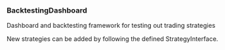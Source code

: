 ### BacktestingDashboard
Dashboard and backtesting framework for testing out trading strategies

New strategies can be added by following the defined StrategyInterface.
